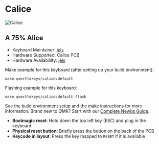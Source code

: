 # Calice

![Calice](https://i.imgur.com/plQUTqs.jpg)

## A 75% Alice

* Keyboard Maintainer: [jels](https://github.com/JoahNelson)
* Hardware Supported: Calice PCB
* Hardware Availabililty: [jels]()

Make example for this keyboard (after setting up your build environment):

    make qwertlekeys/calice:default

Flashing example for this keyboard:

    make qwertlekeys/calice:default:flash

See the [build environment setup](https://docs.qmk.fm/#/getting_started_build_tools) and the [make instructions](https://docs.qmk.fm/#/getting_started_make_guide) for more information. Brand new to QMK? Start with our [Complete Newbs Guide](https://docs.qmk.fm/#/newbs).

* **Bootmagic reset**: Hold down the top left key (ESC) and plug in the keyboard
* **Physical reset button**: Briefly press the button on the back of the PCB
* **Keycode in layout**: Press the key mapped to `RESET` if it is available
